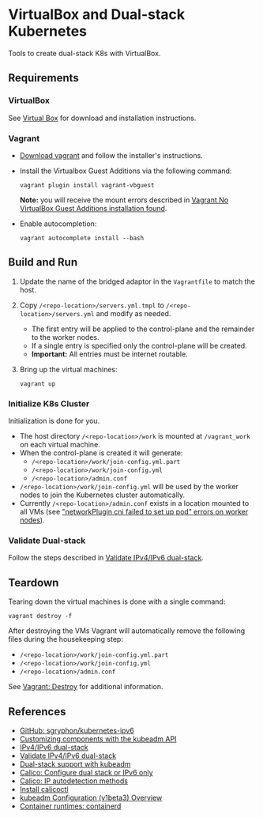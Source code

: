 # VirtualBox and Dual-stack Kubernetes

Tools to create dual-stack K8s with VirtualBox.

## Requirements

### VirtualBox

See [Virtual Box](https://www.virtualbox.org/) for download and installation instructions.

### Vagrant

* [Download vagrant](https://www.vagrantup.com/downloads) and follow the installer's instructions.
* Install the Virtualbox Guest Additions via the following command:

  ```shell
  vagrant plugin install vagrant-vbguest
  ```

  **Note:** you will receive the mount errors described in [Vagrant No VirtualBox Guest Additions installation found](https://www.devopsroles.com/vagrant-no-virtualbox-guest-additions-installation-found-fixed/).
* Enable autocompletion:

  ```shell
  vagrant autocomplete install --bash
  ```

## Build and Run

1. Update the name of the bridged adaptor in the `Vagrantfile` to match the host.
2. Copy `/<repo-location>/servers.yml.tmpl` to `/<repo-location>/servers.yml` and modify as needed.
    * The first entry will be applied to the control-plane and the remainder to the worker nodes.
    * If a single entry is specified only the control-plane will be created.
    * **Important:** All entries must be internet routable.
3. Bring up the virtual machines:

   ```shell
   vagrant up
   ```

### Initialize K8s Cluster

Initialization is done for you.

* The host directory `/<repo-location>/work` is mounted at `/vagrant_work` on each virtual machine.
* When the control-plane is created it will generate:
    * `/<repo-location>/work/join-config.yml.part`
    * `/<repo-location>/work/join-config.yml`
    * `/<repo-location>/admin.conf`
* `/<repo-location>/work/join-config.yml` will be used by the worker nodes to join the Kubernetes cluster automatically.
* Currently `/<repo-location>/admin.conf` exists in a location mounted to all VMs (see ["networkPlugin cni failed to set up pod" errors on worker nodes](https://github.com/adamhgriffith-uofu/ipv6-virtualbox-k8s/issues/4)).

### Validate Dual-stack

Follow the steps described in [Validate IPv4/IPv6 dual-stack](https://kubernetes.io/docs/tasks/network/validate-dual-stack/).

## Teardown

Tearing down the virtual machines is done with a single command:

```shell
vagrant destroy -f
```

After destroying the VMs Vagrant will automatically remove the following files during the housekeeping step:
* `/<repo-location>/work/join-config.yml.part`
* `/<repo-location>/work/join-config.yml`
* `/<repo-location>/admin.conf`

See [Vagrant: Destroy](https://www.vagrantup.com/docs/cli/destroy) for additional information.

## References

* [GitHub: sgryphon/kubernetes-ipv6 ](https://github.com/sgryphon/kubernetes-ipv6)
* [Customizing components with the kubeadm API](https://kubernetes.io/docs/setup/production-environment/tools/kubeadm/control-plane-flags/)
* [IPv4/IPv6 dual-stack](https://kubernetes.io/docs/concepts/services-networking/dual-stack/#enable-ipv4-ipv6-dual-stack)
* [Validate IPv4/IPv6 dual-stack](https://kubernetes.io/docs/tasks/network/validate-dual-stack/)
* [Dual-stack support with kubeadm](https://kubernetes.io/docs/setup/production-environment/tools/kubeadm/dual-stack-support/)
* [Calico: Configure dual stack or IPv6 only](https://projectcalico.docs.tigera.io/networking/ipv6)
* [Calico: IP autodetection methods](https://projectcalico.docs.tigera.io/reference/node/configuration#ip-autodetection-methods)
* [Install calicoctl](https://projectcalico.docs.tigera.io/maintenance/clis/calicoctl/install)
* [kubeadm Configuration (v1beta3) Overview](https://kubernetes.io/docs/reference/config-api/kubeadm-config.v1beta3/)
* [Container runtimes: containerd](https://kubernetes.io/docs/setup/production-environment/container-runtimes/#containerd)